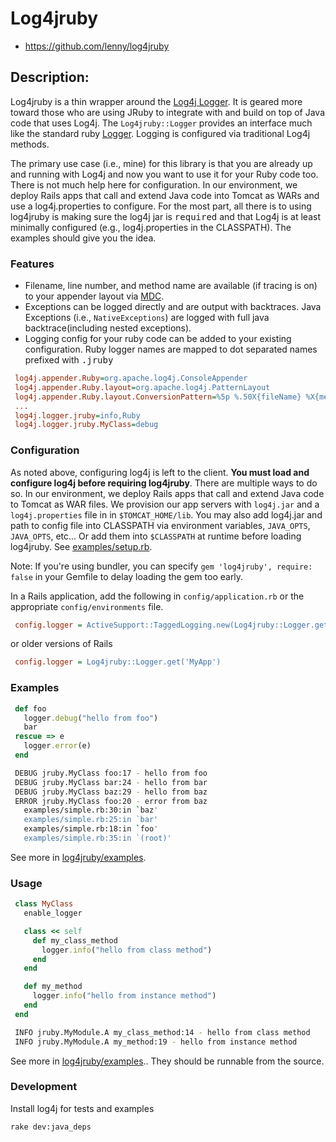 # Log4jruby

* https://github.com/lenny/log4jruby

## Description:

Log4jruby is a thin wrapper around the [Log4j Logger](http://logging.apache.org/log4j/1.2/apidocs/index.html).
It is geared more toward those who are using JRuby to integrate with and build on top of Java code that uses Log4j.
The `Log4jruby::Logger` provides an interface much like the standard ruby [Logger](http://ruby-doc.org/core/classes/Logger.html).
Logging is configured via traditional Log4j methods.

The primary use case (i.e., mine) for this library is that you are already up and running with Log4j and now you want
to use it for your Ruby code too. There is not much help here for configuration. In our environment, we deploy Rails
apps that call and extend Java code into Tomcat as WARs and use a log4j.properties to configure. For the most part,
all there is to using log4jruby is making sure the log4j jar is <tt>required</tt> and that Log4j is at least minimally
configured (e.g., log4j.properties in the CLASSPATH). The examples should give you the idea.

### Features

* Filename, line number, and method name are available (if tracing is on) to your appender layout via [MDC](http://logging.apache.org/log4j/1.2/apidocs/org/apache/log4j/MDC.html).
* Exceptions can be logged directly and are output with backtraces. Java Exceptions (i.e., `NativeExceptions`)
  are logged with full java backtrace(including nested exceptions).
* Logging config for your ruby code can be added to your existing configuration. Ruby logger names are mapped to dot separated names prefixed with <tt>.jruby</tt>
```ini
 log4j.appender.Ruby=org.apache.log4j.ConsoleAppender
 log4j.appender.Ruby.layout=org.apache.log4j.PatternLayout
 log4j.appender.Ruby.layout.ConversionPattern=%5p %.50X{fileName} %X{methodName}:%X{lineNumber} - %m%n
 ...
 log4j.logger.jruby=info,Ruby
 log4j.logger.jruby.MyClass=debug
```
### Configuration

As noted above, configuring log4j is left to the client. **You must load and configure log4j before requiring log4jruby**.
There are multiple ways to do so. 
In our environment, we deploy Rails apps that call and extend Java code to Tomcat as WAR files.
We provision our app servers with `log4j.jar` and a `log4j.properties` file in in `$TOMCAT_HOME/lib`. 
You may also add log4j.jar and path to config file into CLASSPATH via environment variables, `JAVA_OPTS`, `JAVA_OPTS`, etc...
Or add them into `$CLASSPATH` at runtime before loading log4jruby. See [examples/setup.rb](examples/setup.rb). 
  
Note: If you're using bundler, you can specify `gem 'log4jruby', require: false` in your Gemfile to delay loading the gem too early.
  
In a Rails application, add the following in `config/application.rb` or the appropriate `config/environments` file.
```ini
 config.logger = ActiveSupport::TaggedLogging.new(Log4jruby::Logger.get('MyApp'))
```
or older versions of Rails
```ini
 config.logger = Log4jruby::Logger.get('MyApp')
```
### Examples

```ruby
 def foo
   logger.debug("hello from foo")
   bar
 rescue => e
   logger.error(e)
 end
```

```bash
 DEBUG jruby.MyClass foo:17 - hello from foo
 DEBUG jruby.MyClass bar:24 - hello from bar
 DEBUG jruby.MyClass baz:29 - hello from baz
 ERROR jruby.MyClass foo:20 - error from baz
   examples/simple.rb:30:in `baz'
   examples/simple.rb:25:in `bar'
   examples/simple.rb:18:in `foo'
   examples/simple.rb:35:in `(root)'
```

See more in [log4jruby/examples](examples).

### Usage

```ruby
 class MyClass
   enable_logger

   class << self
     def my_class_method
       logger.info("hello from class method")
     end
   end

   def my_method
     logger.info("hello from instance method")
   end
 end
```
```bash
 INFO jruby.MyModule.A my_class_method:14 - hello from class method
 INFO jruby.MyModule.A my_method:19 - hello from instance method
```
See more in [log4jruby/examples](examples)..
They should be runnable from the source.

### Development

Install log4j for tests and examples

`rake dev:java_deps`